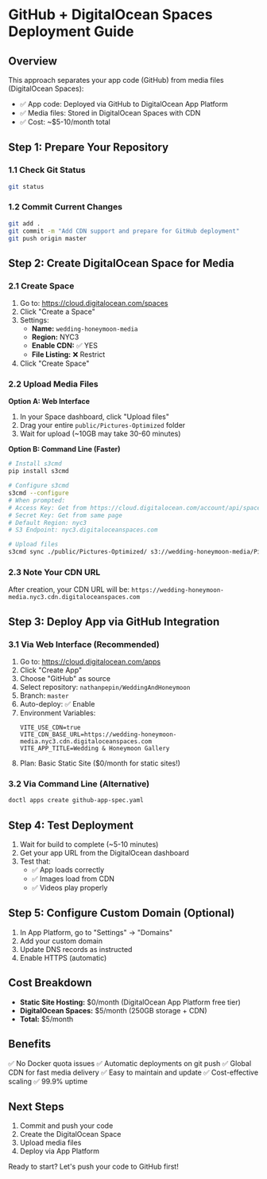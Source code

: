 # GitHub + DigitalOcean Spaces Deployment Guide

## Overview
This approach separates your app code (GitHub) from media files (DigitalOcean Spaces):
- ✅ App code: Deployed via GitHub to DigitalOcean App Platform
- ✅ Media files: Stored in DigitalOcean Spaces with CDN
- ✅ Cost: ~$5-10/month total

## Step 1: Prepare Your Repository

### 1.1 Check Git Status
```bash
git status
```

### 1.2 Commit Current Changes
```bash
git add .
git commit -m "Add CDN support and prepare for GitHub deployment"
git push origin master
```

## Step 2: Create DigitalOcean Space for Media

### 2.1 Create Space
1. Go to: https://cloud.digitalocean.com/spaces
2. Click "Create a Space"
3. Settings:
   - **Name:** `wedding-honeymoon-media`
   - **Region:** NYC3
   - **Enable CDN:** ✅ YES
   - **File Listing:** ❌ Restrict
4. Click "Create Space"

### 2.2 Upload Media Files
**Option A: Web Interface**
1. In your Space dashboard, click "Upload files"
2. Drag your entire `public/Pictures-Optimized` folder
3. Wait for upload (~10GB may take 30-60 minutes)

**Option B: Command Line (Faster)**
```bash
# Install s3cmd
pip install s3cmd

# Configure s3cmd
s3cmd --configure
# When prompted:
# Access Key: Get from https://cloud.digitalocean.com/account/api/spaces
# Secret Key: Get from same page
# Default Region: nyc3
# S3 Endpoint: nyc3.digitaloceanspaces.com

# Upload files
s3cmd sync ./public/Pictures-Optimized/ s3://wedding-honeymoon-media/Pictures-Optimized/ --acl-public
```

### 2.3 Note Your CDN URL
After creation, your CDN URL will be:
`https://wedding-honeymoon-media.nyc3.cdn.digitaloceanspaces.com`

## Step 3: Deploy App via GitHub Integration

### 3.1 Via Web Interface (Recommended)
1. Go to: https://cloud.digitalocean.com/apps
2. Click "Create App"
3. Choose "GitHub" as source
4. Select repository: `nathanpepin/WeddingAndHoneymoon`
5. Branch: `master`
6. Auto-deploy: ✅ Enable
7. Environment Variables:
   ```
   VITE_USE_CDN=true
   VITE_CDN_BASE_URL=https://wedding-honeymoon-media.nyc3.cdn.digitaloceanspaces.com
   VITE_APP_TITLE=Wedding & Honeymoon Gallery
   ```
8. Plan: Basic Static Site ($0/month for static sites!)

### 3.2 Via Command Line (Alternative)
```bash
doctl apps create github-app-spec.yaml
```

## Step 4: Test Deployment

1. Wait for build to complete (~5-10 minutes)
2. Get your app URL from the DigitalOcean dashboard
3. Test that:
   - ✅ App loads correctly
   - ✅ Images load from CDN
   - ✅ Videos play properly

## Step 5: Configure Custom Domain (Optional)

1. In App Platform, go to "Settings" → "Domains"
2. Add your custom domain
3. Update DNS records as instructed
4. Enable HTTPS (automatic)

## Cost Breakdown
- **Static Site Hosting:** $0/month (DigitalOcean App Platform free tier)
- **DigitalOcean Spaces:** $5/month (250GB storage + CDN)
- **Total:** $5/month

## Benefits
✅ No Docker quota issues
✅ Automatic deployments on git push
✅ Global CDN for fast media delivery
✅ Easy to maintain and update
✅ Cost-effective scaling
✅ 99.9% uptime

## Next Steps
1. Commit and push your code
2. Create the DigitalOcean Space
3. Upload media files
4. Deploy via App Platform

Ready to start? Let's push your code to GitHub first!
